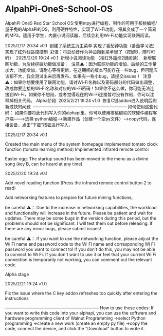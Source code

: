 # AlpahPi-OneS-School-OS
AlpahPi OneS Red Star School OS:使用mpy进行编程，制作的可用于核桃编程/量子兔的AlphaPi的OS，利用硬件特性，实现了Wi-Fi功能，将其变成了一个简易的MP3。适用于学生，内置小说阅读器，后续会利用Wi-Fi功能实现联网阅读。

2025/2/17 20:34
v0.1
﻿
创建了系统主页主菜单
实现了番茄钟功能（番茄学习法）
实现了红外线遥控控制
﻿
彩蛋：将启动音作为神曲搬到菜单里了（按键B，随时可听）
﻿
2025/2/20 19:24
v0.1
﻿
新增小说阅读功能
（按红外遥控2键阅读）
﻿
新增联网功能，为后续挖掘功能做准备；
﻿
注意⚠️：因为联网功能的增加，后续的工作量加大，功能增加，请耐心等待更新，在这期间的版本可能存在一些bug，但问题应该都不大，我会测试出来后再发布，如果有一些小bug，请提交issues！
﻿
注意⚠️：如果你想要使用了联网功能，请对Wi-Fi名称以及密码部分的代码做出调整，改成你要连接的Wi-Fi名称和对应的Wi-Fi密码！如果你不这么做，你可能无法连接到Wi-Fi，如果你不想用，或者觉得现在的Wi-Fi连接暂时没有作用，你可以注释掉相关代码。
﻿
Alpha阶段
﻿
2025/2/21 19:24
v1.0
﻿
修复C键addon进入说明后刷新过快的问题
﻿
——————————————————————
如何使用这些代码：
如果你要将此代码写入你的alphapi里，你可以使用核桃编程的软硬件编程客户端--->选择·python编程—>新建作品（创建一个空py文件）-->copy代码，连接设备，点击“下载”按钮进行写入。

 2025/2/17 20:34
v0.1

Created the main menu of the system homepage
Implemented tomato clock function (tomato learning method)
Implemented infrared remote control

Easter egg: The startup sound has been moved to the menu as a divine song (key B, can be heard at any time)

2025/2/20 19:24
v0.1

Add novel reading function
(Press the infrared remote control button 2 to read)

Add networking features to prepare for future mining functions;

be careful ⚠️： Due to the increase in networking capabilities, the workload and functionality will increase in the future. Please be patient and wait for updates. There may be some bugs in the version during this period, but the problems should not be significant. I will test them out before releasing. If there are any minor bugs, please submit issues!

be careful ⚠️： If you want to use the networking function, please adjust the Wi Fi name and password code to the Wi Fi name and corresponding Wi Fi password you want to connect to! If you don't do this, you may not be able to connect to Wi Fi. If you don't want to use it or feel that your current Wi Fi connection is temporarily not working, you can comment out the relevant code.

Alpha stage

2025/2/21 19:24
v1.0

Fix the issue where the C key addon refreshes too quickly after entering the instructions

——————————————————————
How to use these codes:
If you want to write this code into your alphapi, you can use the software and hardware programming client of Walnut Programming ->select Python programming ->create a new work (create an empty py file) ->copy the code, connect the device, and click the "Download" button to write it.
